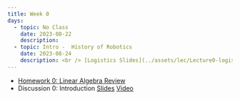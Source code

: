 ```yaml
---
title: Week 0
days:
  - topic: No Class
    date: 2023-08-22
    description:
  - topic: Intro -  History of Robotics
    date: 2023-08-24
    description: <br /> [Logistics Slides](../assets/lec/Lecture0-logistics.pdf) <br /> [Lecture Slides](../assets/lec/Lecture0-RobotHistory.pdf)
---
```

- [Homework 0: Linear Algebra Review](../assets/hw/hw0.zip)
- Discussion 0: Introduction [Slides](../assets/discussions/Discussion_0_Slides.pdf) <a href="https://youtu.be/L49MIm8WkXM">Video</a>

<a id="Week1"></a>